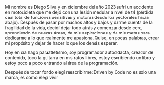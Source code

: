 Mi nombre es Diego Silva y en diciembre del año 2023 sufri un accidente en motocicleta que me dejó con una lesión medular a nivel de t4 (pérdida casi total de funciones sensitivas y motoras desde los pectorales hacia abajo). Después de pasar por muchos altos y bajos y darme cuenta de la fragilidad de la vida, decidí dejar todo atrás y comenzar desde cero, aprendiendo de nuevas áreas, de mis aspiraciones y de mis metas para dedicarme a lo que realmente me apasiona. Quise, en pocas palabras, crear mi propósito y dejar de hacer lo que los demás esperan.

Hoy en día hago paraatletismo, soy programador autodidacta, creador de contenido, toco la guitarra en mis ratos libres, estoy escribiendo un libro y estoy poco a poco entrando al área de la programación.

Después de tocar fondo elegí reescribirme:
Driven by Code no es solo una marca, es cómo elegí vivir
